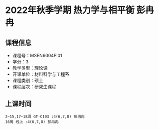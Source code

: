 # 2022年秋季学期 热力学与相平衡 彭冉冉






## 课程信息

- 课程号：MSEN6004P.01
- 学分：3
- 教学类型：理论课
- 开课单位：材料科学与工程系
- 课程类别：硕士
- 课程层次：研究生课程

## 上课时间

```
2~15,17~18周 GT-C103 :4(6,7,8) 彭冉冉
16周 线上 :4(6,7,8) 彭冉冉
```

